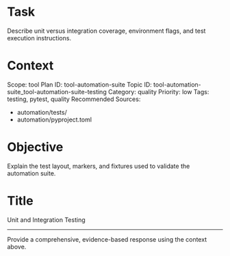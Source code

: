 # Task
Describe unit versus integration coverage, environment flags, and test execution instructions.

# Context
Scope: tool
Plan ID: tool-automation-suite
Topic ID: tool-automation-suite_tool-automation-suite-testing
Category: quality
Priority: low
Tags: testing, pytest, quality
Recommended Sources:
- automation/tests/
- automation/pyproject.toml

# Objective
Explain the test layout, markers, and fixtures used to validate the automation suite.

# Title
Unit and Integration Testing

---

Provide a comprehensive, evidence-based response using the context above.
